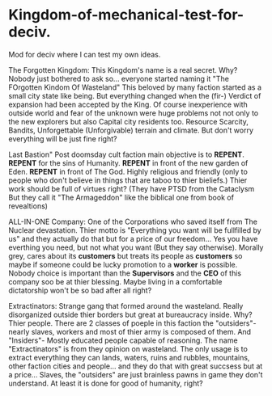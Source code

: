# Kingdom-of-mechanical-test-for-deciv.
Mod for deciv where I can test my own ideas.
 
The Forgotten Kingdom:
This Kingdom's name is a real secret. Why? Nobody just bothered to ask so... everyone started naming it "The FOrgotten Kindom Of Wasteland"
This beloved by many faction started as a small city state like being. But everything changed when the (fir-) Verdict of expansion had been accepted by the King.
Of course inexperience with outside world and fear of the unknown were huge problems not not only to the new explorers but also Capital city residents too. 
Resource Scarcity, Bandits, Unforgettable (Unforgivable) terrain and climate. But don't worry everything will be just fine right?

Last Bastion"
Post doomsday cult faction main objective is to **REPENT**. **REPENT** for the sins of Humanity. **REPENT** in front of the new garden of Eden.
**REPENT** in front of The God.
Highly religious and friendly (only to people who don't believe in things that are taboo to thier bieliefs.) Thier work should be full of virtues right?
(They have PTSD from the Cataclysm But they call it "The Armageddon" like the biblical one from book of revealtions)

ALL-IN-ONE Company:
One of the Corporations who saved itself from The Nuclear devastation. Thier motto is "Everything you want will be fullfilled by us" and they actually do that but for a price of our freedom... Yes you have everthing you need, but not what you want (But they say otherwise). Morally grey, cares about its **customers** but treats its people as **customers** so maybe if someone could be lucky promotion to a **worker** is possible. Nobody choice is important than the **Supervisors** and the **CEO** of this company soo be at thier blessing. Maybe living in a comfortable dictatorship won't be so bad after all right?

Extractinators:
Strange gang that formed around the wasteland. Really disorganized outside thier borders but great at bureaucracy inside. Why? Thier people.
There are 2 classes of poeple in this faction the "outsiders"- nearly slaves, workers and most of thier army is composed of them.
And "Insiders"- Mostly educated people capable of reasoning. The name "Extractinators" is from they opinion on wasteland. The only usage is to extract everything they can lands, waters, ruins and rubbles, mountains, other faction cities and people... and they do that with great succsess but at a price... Slaves, the "outsiders" are just brainless pawns in game they don't understand. At least it is done for good of humanity, right?
